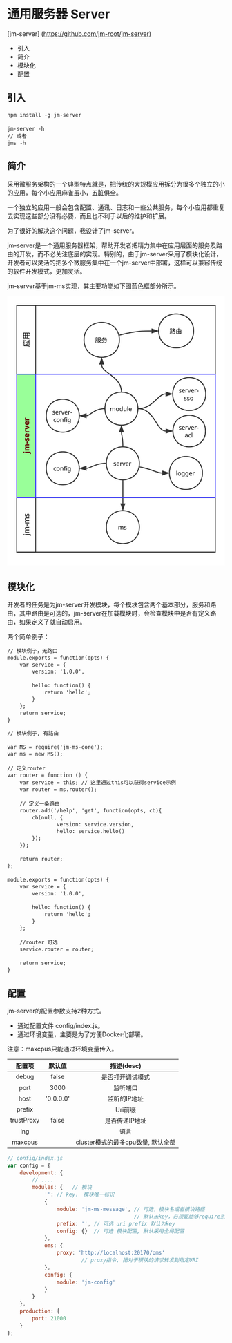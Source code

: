 # 通用服务器 Server
[jm-server] (https://github.com/jm-root/jm-server)

- 引入
- 简介
- 模块化
- 配置

## 引入

```
npm install -g jm-server

jm-server -h
// 或者
jms -h
```

## 简介
采用微服务架构的一个典型特点就是，把传统的大规模应用拆分为很多个独立的小的应用，每个小应用麻雀虽小，五脏俱全。

一个独立的应用一般会包含配置、通讯、日志和一些公共服务，每个小应用都重复去实现这些部分没有必要，而且也不利于以后的维护和扩展。

为了很好的解决这个问题，我设计了jm-server。

jm-server是一个通用服务器框架，帮助开发者把精力集中在应用层面的服务及路由的开发，而不必关注底层的实现。特别的，由于jm-server采用了模块化设计，开发者可以灵活的把多个微服务集中在一个jm-server中部署，这样可以兼容传统的软件开发模式，更加灵活。

jm-server基于jm-ms实现，其主要功能如下图蓝色框部分所示。

![](../images/server.svg)

## 模块化

开发者的任务是为jm-server开发模块，每个模块包含两个基本部分，服务和路由，其中路由是可选的，jm-server在加载模块时，会检查模块中是否有定义路由，如果定义了就自动启用。

两个简单例子：

```
// 模块例子，无路由
module.exports = function(opts) {
    var service = {
        version: '1.0.0',

        hello: function() {
            return 'hello';
        }
    };
    return service;
}
```

```
// 模块例子, 有路由

var MS = require('jm-ms-core');
var ms = new MS();

// 定义router
var router = function () {
    var service = this; // 这里通过this可以获得service示例
    var router = ms.router();

    // 定义一条路由
    router.add('/help', 'get', function(opts, cb){
        cb(null, {
                version: service.version,
                hello: service.hello()
        });
    });

    return router;
};

module.exports = function(opts) {
    var service = {
        version: '1.0.0',

        hello: function() {
            return 'hello';
        }
    };

    //router 可选
    service.router = router;

    return service;
}
```

## 配置

jm-server的配置参数支持2种方式。

- 通过配置文件 config/index.js。
- 通过环境变量，主要是为了方便Docker化部署。

注意：maxcpus只能通过环境变量传入。

| 配置项 | 默认值 | 描述(desc) |
| :-: | :-: | :-: |
|debug|false|是否打开调试模式
|port|3000|监听端口
|host|'0.0.0.0'|监听的IP地址
|prefix||Uri前缀
|trustProxy|false|是否传递IP地址
|lng||语言
|maxcpus||cluster模式的最多cpu数量, 默认全部

```javascript
// config/index.js
var config = {
    development: {
        // ....
        modules: {   // 模块
            '': // key， 模块唯一标识
            {
                module: 'jm-ms-message', // 可选，模块名或者模块路径
                                         // 默认未key，必须要能够require到
                prefix: '', // 可选 uri prefix 默认为key
                config: {}  // 可选 模块配置, 默认采用全局配置
            },
            oms: {
                proxy: 'http://localhost:20170/oms'
                        // proxy指令, 把对于模块的请求转发到指定URI
            },
            config: {
                module: 'jm-config'
            }
        }
    },
    production: {
        port: 21000
    }
};
```